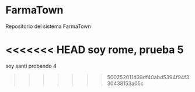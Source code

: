 # FarmaTown
Repositorio del sistema FarmaTown

<<<<<<< HEAD
 soy rome, prueba 5
=======
soy santi probando 4
>>>>>>> 500252011d39df40abd5394f94f330438153a05c
